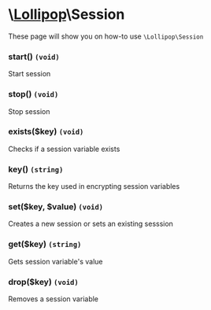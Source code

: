 # \\[Lollipop](http://github.com/4ldrich/lollipop-php)\Session

These page will show you on how-to use ```\Lollipop\Session``` 

### start() ```(void)```
Start session

### stop() ```(void)```
Stop session

### exists($key) ```(void)```
Checks if a session variable exists

### key() ```(string)```
Returns the key used in encrypting session variables

### set($key, $value) ```(void)```
Creates a new session or sets an existing sesssion

### get($key) ```(string)```
Gets session variable's value

### drop($key) ```(void)```
Removes a session variable
